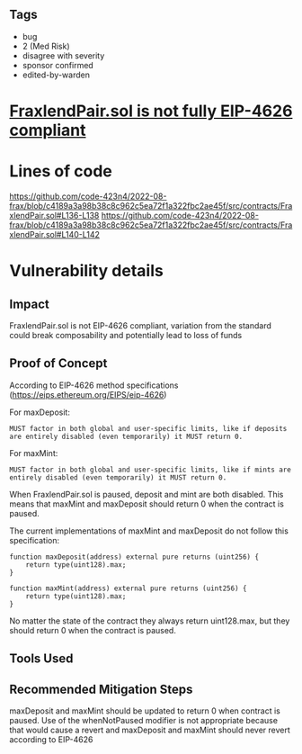 ## Tags

- bug
- 2 (Med Risk)
- disagree with severity
- sponsor confirmed
- edited-by-warden

# [FraxlendPair.sol is not fully EIP-4626 compliant](https://github.com/code-423n4/2022-08-frax-findings/issues/79) 

# Lines of code

https://github.com/code-423n4/2022-08-frax/blob/c4189a3a98b38c8c962c5ea72f1a322fbc2ae45f/src/contracts/FraxlendPair.sol#L136-L138
https://github.com/code-423n4/2022-08-frax/blob/c4189a3a98b38c8c962c5ea72f1a322fbc2ae45f/src/contracts/FraxlendPair.sol#L140-L142


# Vulnerability details

## Impact
FraxlendPair.sol is not EIP-4626 compliant, variation from the standard could break composability and potentially lead to loss of funds

## Proof of Concept

According to EIP-4626 method specifications (https://eips.ethereum.org/EIPS/eip-4626)

For maxDeposit:

    MUST factor in both global and user-specific limits, like if deposits are entirely disabled (even temporarily) it MUST return 0.

For maxMint:

    MUST factor in both global and user-specific limits, like if mints are entirely disabled (even temporarily) it MUST return 0.

When FraxlendPair.sol is paused, deposit and mint are both disabled. This means that maxMint and maxDeposit should return 0 when the contract is paused. 

The current implementations of maxMint and maxDeposit do not follow this specification:

    function maxDeposit(address) external pure returns (uint256) {
        return type(uint128).max;
    }

    function maxMint(address) external pure returns (uint256) {
        return type(uint128).max;
    }

No matter the state of the contract they always return uint128.max, but they should return 0 when the contract is paused.

## Tools Used

## Recommended Mitigation Steps

maxDeposit and maxMint should be updated to return 0 when contract is paused. Use of the whenNotPaused modifier is not appropriate because that would cause a revert and maxDeposit and maxMint should never revert according to EIP-4626